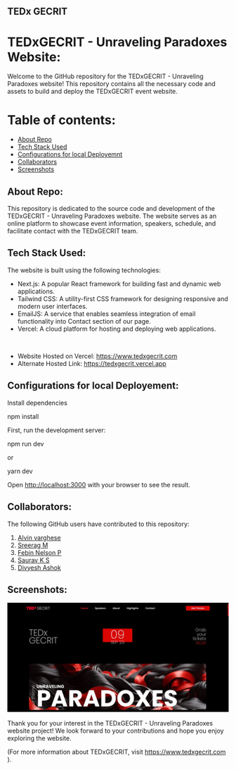 ## TEDx GECRIT

# TEDxGECRIT - Unraveling Paradoxes Website:

Welcome to the GitHub repository for the TEDxGECRIT - Unraveling Paradoxes website! This repository contains all the necessary code and assets to build and deploy the TEDxGECRIT event website.

# Table of contents:

- [About Repo](#about-repo)
- [Tech Stack Used](#tech-stack-used)
- [Configurations for local Deployemnt](#configurations-for-local-deployement)
- [Collaborators](#collaborators)
- [Screenshots](#screenshots)

## About Repo:

This repository is dedicated to the source code and development of the TEDxGECRIT - Unraveling Paradoxes website. The website serves as an online platform to showcase event information, speakers, schedule, and facilitate contact with the TEDxGECRIT team.

## Tech Stack Used:

The website is built using the following technologies:

- Next.js: A popular React framework for building fast and dynamic web applications.
- Tailwind CSS: A utility-first CSS framework for designing responsive and modern user interfaces.
- EmailJS: A service that enables seamless integration of email functionality into Contact section of our page.
- Vercel: A cloud platform for hosting and deploying web applications.

<br/>

- Website Hosted on Vercel: https://www.tedxgecrit.com
- Alternate Hosted Link: https://tedxgecrit.vercel.app

## Configurations for local Deployement:

Install dependencies 

npm install


First, run the development server:


npm run dev

or

yarn dev


Open [http://localhost:3000](http://localhost:3000) with your browser to see the result.

## Collaborators:

The following GitHub users have contributed to this repository:

1. [Alvin varghese](https://github.com/alvin1904)
2. [Sreerag M](https://github.com/sm0483)
3. [Febin Nelson P](https://github.com/fbn776)
4. [Saurav K S](https://github.com/Saurav-K-S)
5. [Divyesh Ashok](https://github.com/Divyesh-ashok)

## Screenshots:

<img src="./public/screenshots/tedweb.jpeg" alt="tedxgecrit.com" />

Thank you for your interest in the TEDxGECRIT - Unraveling Paradoxes website project! We look forward to your contributions and hope you enjoy exploring the website.

(For more information about TEDxGECRIT, visit https://www.tedxgecrit.com ).
